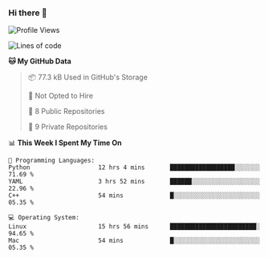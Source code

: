 ### Hi there 👋

<!--
**huayuan4396/huayuan4396** is a ✨ _special_ ✨ repository because its `README.md` (this file) appears on your GitHub profile.

Here are some ideas to get you started:

- 🔭 I’m currently working on ...
- 🌱 I’m currently learning ...
- 👯 I’m looking to collaborate on ...
- 🤔 I’m looking for help with ...
- 💬 Ask me about ...
- 📫 How to reach me: ...
- 😄 Pronouns: ...
- ⚡ Fun fact: ...
-->

<!--START_SECTION:waka-->
![Profile Views](http://img.shields.io/badge/Profile%20Views-1-blue)

![Lines of code](https://img.shields.io/badge/From%20Hello%20World%20I%27ve%20Written-5.7%20thousand%20lines%20of%20code-blue)

**🐱 My GitHub Data** 

> 📦 77.3 kB Used in GitHub's Storage 
 > 
> 🚫 Not Opted to Hire
 > 
> 📜 8 Public Repositories 
 > 
> 🔑 9 Private Repositories 
 > 
📊 **This Week I Spent My Time On** 

```text
💬 Programming Languages: 
Python                   12 hrs 4 mins       ██████████████████░░░░░░░   71.69 % 
YAML                     3 hrs 52 mins       ██████░░░░░░░░░░░░░░░░░░░   22.96 % 
C++                      54 mins             █░░░░░░░░░░░░░░░░░░░░░░░░   05.35 % 

💻 Operating System: 
Linux                    15 hrs 56 mins      ████████████████████████░   94.65 % 
Mac                      54 mins             █░░░░░░░░░░░░░░░░░░░░░░░░   05.35 % 
```


<!--END_SECTION:waka-->
